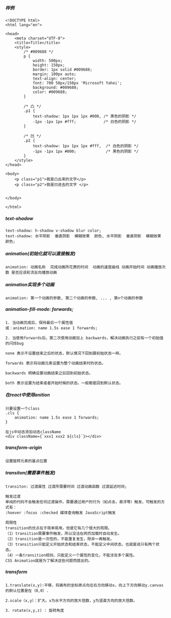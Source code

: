 ##### 样例
    <!DOCTYPE html>
    <html lang="en">
    
    <head>
        <meta charset="UTF-8">
        <title>Title</title>
        <style>
            /* #009688 */
            p {
                width: 500px;
                height: 150px;
                border: 1px solid #009688;
                margin: 100px auto;
                text-align: center;
                font: 700 50px/150px 'Microsoft Yahei';
                background: #009688;
                color: #009688;
            }
    
            /* 凸 */
            .p1 {
                text-shadow: 1px 1px 1px #000, /* 黑色的阴影 */
                -1px -1px 1px #fff;            /* 白色的阴影 */
            }
    
            /* 凹 */
            .p2 {
                text-shadow: 1px 1px 1px #fff,  /* 白色的阴影 */
                -1px -1px 1px #000;             /* 黑色的阴影 */
            }   
        </style>
    </head>
    
    <body>
        <p class="p1">我是凸出来的文字</p>
        <p class="p2">我是凹进去的文字 </p>
    
    
    </body>
    
    </html>
    
##### text-shadow
    text-shadow: h-shadow v-shadow blur color;
    text-shadow: 水平阴影  垂直阴影  模糊效果  颜色, 水平阴影  垂直阴影  模糊效果  颜色;
    
##### animation(初始化就可以直接触发)
    animation: 动画名称	 完成动画所花费的时间  动画的速度曲线 动画开始时间 动画播放次数 是否应该轮流反向播放动画
    
##### animation实现多个动画
    animation: 第一个动画的参数, 第二个动画的参数, ... , 第n个动画的参数
    
##### animation-fill-mode: forwards;
    1. 当动画完成后，保持最后一个属性值
    或：animation: name 1.5s ease 1 forwards;
    
    2. 当使用forwards后，第二次使用动画加上 backwards，解决动画执行之前有一个初始值的闪烁bug
    
    none 表示不设置结束之后的状态，默认情况下回到跟初始状态一样。

    forwards 表示将动画元素设置为整个动画结束时的状态。
    
    backwards 明确设置动画结束之后回到初始状态。
    
    both 表示设置为结束或者开始时候的状态。一般都是回到默认状态。    

    
##### 在react中使用anition
    只要设置一个class
    .cls {
        animation: name 1.5s ease 1 forwards;
    }
    
    在js中动态添加动态className
    <div className={`xxx1 xxx2 ${cls}`}></div>

##### transform-origin
    设置旋转元素的基点位置
    
    
##### transiton(需要事件触发)
    transiton: 过渡属性 过渡所需要时间 过渡动画函数 过渡延迟时间;
    
    触发过渡
    单纯的代码不会触发任何过渡操作，需要通过用户的行为（如点击，悬浮等）触发，可触发的方式有： 
    :hoever :focus :checked 媒体查询触发 JavaScript触发
    
    局限性
    transition的优点在于简单易用，但是它有几个很大的局限。 
    （1）transition需要事件触发，所以没法在网页加载时自动发生。 
    （2）transition是一次性的，不能重复发生，除非一再触发。 
    （3）transition只能定义开始状态和结束状态，不能定义中间状态，也就是说只有两个状态。 
    （4）一条transition规则，只能定义一个属性的变化，不能涉及多个属性。 
    CSS Animation就是为了解决这些问题而提出的。
    
##### transform
    
    1.translate(x,y):平移，将画布的坐标原点向左右方向移动x，向上下方向移动y.canvas的默认位置是在（0,0）.
    
    2.scale（x,y）：扩大。x为水平方向的放大倍数，y为竖直方向的放大倍数。
    
    3. rotate(x,y,z) : 旋转角度